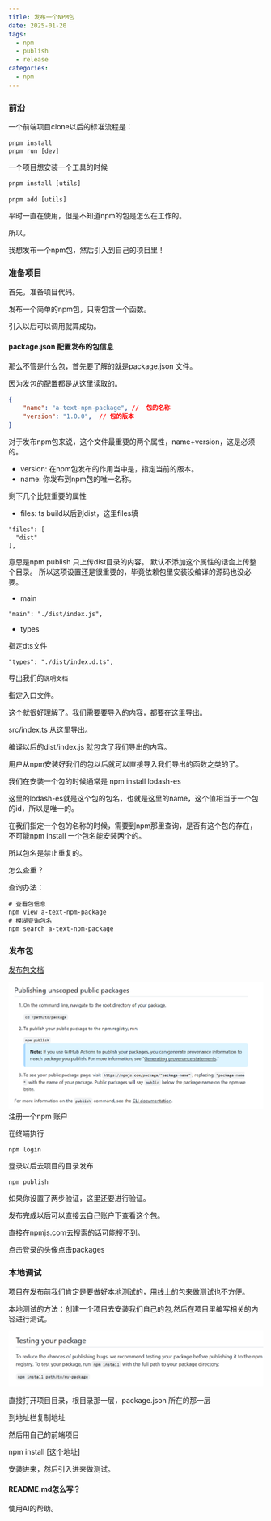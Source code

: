 ```yaml
---
title: 发布一个NPM包
date: 2025-01-20
tags:
  - npm
  - publish
  - release
categories:
  - npm
---
```

### 前沿

一个前端项目clone以后的标准流程是：

```
pnpm install
pnpm run [dev]
```

一个项目想安装一个工具的时候

```
pnpm install [utils]

pnpm add [utils]
```
平时一直在使用，但是不知道npm的包是怎么在工作的。

所以。

我想发布一个npm包，然后引入到自己的项目里！
### 准备项目

首先，准备项目代码。

发布一个简单的npm包，只需包含一个函数。

引入以后可以调用就算成功。
#### package.json 配置发布的包信息

那么不管是什么包，首先要了解的就是package.json 文件。

因为发包的配置都是从这里读取的。

```json
{
	"name": "a-text-npm-package", //  包的名称
	"version": "1.0.0",  // 包的版本
}
```

对于发布npm包来说，这个文件最重要的两个属性，name+version，这是必须的。
- version: 在npm包发布的作用当中是，指定当前的版本。
- name: 你发布到npm包的唯一名称。

剩下几个比较重要的属性
- files: ts build以后到dist，这里files填

```
"files": [  
  "dist"  
],
```

意思是npm publish 只上传dist目录的内容。
默认不添加这个属性的话会上传整个目录。
所以这项设置还是很重要的，毕竟依赖包里安装没编译的源码也没必要。

- main
```
"main": "./dist/index.js",
```
- types

指定dts文件

```
"types": "./dist/index.d.ts",
```
导出我们的`说明文档`

指定入口文件。

这个就很好理解了。我们需要要导入的内容，都要在这里导出。

src/index.ts 从这里导出。

编译以后的dist/index.js 就包含了我们导出的内容。

用户从npm安装好我们的包以后就可以直接导入我们导出的函数之类的了。


我们在安装一个包的时候通常是 npm install lodash-es

这里的lodash-es就是这个包的包名，也就是这里的name，这个值相当于一个包的id，所以是唯一的。

在我们指定一个包的名称的时候，需要到npm那里查询，是否有这个包的存在，不可能npm install 一个包名能安装两个的。

所以包名是禁止重复的。

怎么查重？

查询办法：
``` shell
# 查看包信息
npm view a-text-npm-package
# 模糊查询包名
npm search a-text-npm-package
```



### 发布包

[发布包文档](https://docs.npmjs.com/creating-and-publishing-unscoped-public-packages)

![](https://raw.githubusercontent.com/InsHomePgup/pic_go_img/main/blog/20250120130501168.png)
注册一个npm 账户

在终端执行

```
npm login
```

登录以后去项目的目录发布

```
npm publish
```

如果你设置了两步验证，这里还要进行验证。

发布完成以后可以直接去自己账户下查看这个包。

直接在npmjs.com去搜索的话可能搜不到。

点击登录的头像点击packages

### 本地调试

项目在发布前我们肯定是要做好本地测试的，用线上的包来做测试也不方便。

本地测试的方法：创建一个项目去安装我们自己的包,然后在项目里编写相关的内容进行测试。


![](https://raw.githubusercontent.com/InsHomePgup/pic_go_img/main/blog/20250120135916228.png)

直接打开项目目录，根目录那一层，package.json 所在的那一层

到地址栏复制地址

然后用自己的前端项目

npm install [这个地址]

安装进来，然后引入进来做测试。

#### README.md怎么写？

使用AI的帮助。